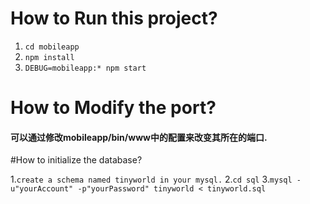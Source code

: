 # How to Run this project?

1. `cd mobileapp`
2. `npm install`
3. `DEBUG=mobileapp:* npm start`

# How to Modify the port?

#### 可以通过修改mobileapp/bin/www中的配置来改变其所在的端口.



#How to initialize the database?

1.`create a schema named tinyworld in your mysql.`
2.`cd sql`
3.`mysql -u"yourAccount" -p"yourPassword" tinyworld < tinyworld.sql` 